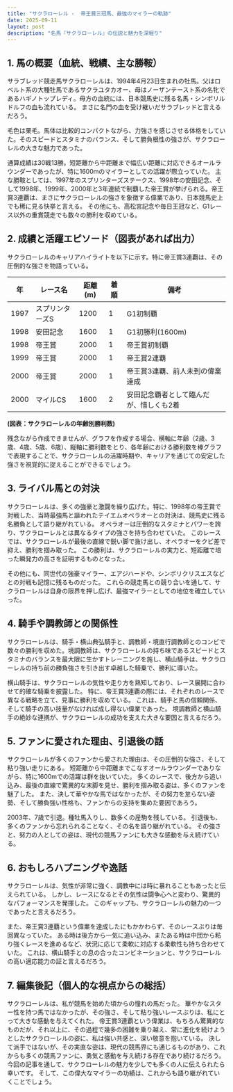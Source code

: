 ```yaml
---
title: "サクラローレル -  帝王賞三冠馬、最強のマイラーの軌跡"
date: 2025-09-11
layout: post
description: "名馬『サクラローレル』の伝説と魅力を深堀り"
---
```


## 1. 馬の概要（血統、戦績、主な勝鞍）

サラブレッド競走馬サクラローレルは、1994年4月23日生まれの牡馬。父はロベルト系の大種牡馬であるサクラユタカオー、母はノーザンテースト系の名牝であるハギノトップレディ。母方の血統には、日本競馬史に残る名馬・シンボリルドルフの血も流れている。  まさに名門の血を受け継いだサラブレッドと言えるだろう。

毛色は栗毛。馬体は比較的コンパクトながら、力強さを感じさせる体格をしていた。そのスピードとスタミナのバランス、そして勝負根性の強さが、サクラローレルの大きな魅力であった。

通算成績は30戦13勝。短距離から中距離まで幅広い距離に対応できるオールラウンダーであったが、特に1600mのマイラーとしての活躍が際立っていた。  主な勝鞍としては、1997年のスプリンターズステークス、1998年の安田記念、そして1998年、1999年、2000年と3年連続で制覇した帝王賞が挙げられる。帝王賞3連覇は、まさにサクラローレルの強さを象徴する偉業であり、日本競馬史上でも稀に見る快挙と言える。  その他にも、高松宮記念や毎日王冠など、G1レース以外の重賞競走でも数々の勝利を収めている。


## 2. 成績と活躍エピソード（図表があれば出力）

サクラローレルのキャリアハイライトを以下に示す。特に帝王賞3連覇は、その圧倒的な強さを物語っている。

| 年 | レース名          | 距離(m) | 着順 | 備考                                     |
|---|-----------------|---------|------|------------------------------------------|
| 1997 | スプリンターズS    | 1200    | 1    | G1初制覇                               |
| 1998 | 安田記念          | 1600    | 1    | G1初勝利(1600m)                          |
| 1998 | 帝王賞            | 2000    | 1    | 帝王賞初制覇                               |
| 1999 | 帝王賞            | 2000    | 1    | 帝王賞2連覇                               |
| 2000 | 帝王賞            | 2000    | 1    | 帝王賞3連覇、前人未到の偉業達成            |
| 2000 | マイルCS           | 1600    | 2    | 安田記念覇者として臨んだが、惜しくも2着     |


**(図表：サクラローレルの年齢別勝利数)**

残念ながら作成できませんが、グラフを作成する場合、横軸に年齢（2歳、3歳、4歳、5歳、6歳）、縦軸に勝利数をとり、各年齢における勝利数を棒グラフで表現することで、サクラローレルの活躍時期や、キャリアを通じての安定した強さを視覚的に捉えることができるでしょう。


## 3. ライバル馬との対決

サクラローレルは、多くの強豪と激闘を繰り広げた。特に、1998年の帝王賞で対戦した、当時最強馬と謳われたテイエムオペラオーとの対決は、競馬史に残る名勝負として語り継がれている。  オペラオーは圧倒的なスタミナとパワーを誇り、サクラローレルとは異なるタイプの強さを持ち合わせていた。  このレースでは、サクラローレルが最後の直線で鋭い脚で抜け出し、オペラオーをクビ差で抑え、勝利を掴み取った。  この勝利は、サクラローレルの実力と、短距離で培った瞬発力の高さを証明するものとなった。

その他にも、同世代の強豪マイラー、エアジハードや、シンボリクリスエスなどとの対戦も記憶に残るものだった。  これらの競走馬との競り合いを通して、サクラローレルは自身の限界を押し広げ、最強マイラーとしての地位を確立していった。


## 4. 騎手や調教師との関係性

サクラローレルは、騎手・横山典弘騎手と、調教師・境直行調教師とのコンビで数々の勝利を収めた。境調教師は、サクラローレルの持ち味であるスピードとスタミナのバランスを最大限に生かすトレーニングを施し、横山騎手は、サクラローレルの持ち前の勝負強さを引き出す卓越した騎乗で、勝利に導いた。

横山騎手は、サクラローレルの気性や走り方を熟知しており、レース展開に合わせて的確な騎乗を披露した。  特に、帝王賞3連覇の際には、それぞれのレースで異なる戦略を立て、見事に勝利を収めている。  これは、騎手と馬の信頼関係、そして騎手の高い技量がなければ成し得ない偉業であった。  境調教師と横山騎手の絶妙な連携が、サクラローレルの成功を支えた大きな要因と言えるだろう。


## 5. ファンに愛された理由、引退後の話

サクラローレルが多くのファンから愛された理由は、その圧倒的な強さ、そして粘り強い走りにある。  短距離から中距離までこなすオールラウンダーでありながら、特に1600mでの活躍は群を抜いていた。  多くのレースで、後方から追い込み、最後の直線で驚異的な末脚を見せ、勝利を掴み取る姿は、多くのファンを魅了した。  また、決して華やかな馬ではなかったが、その努力を怠らない姿勢、そして勝負強い性格も、ファンからの支持を集めた要因であろう。

2003年、7歳で引退。種牡馬入りし、数多くの産駒を残している。  引退後も、多くのファンから忘れられることなく、その名を語り継がれている。  その強さと、努力の人としての姿は、現代の競馬ファンにも大きな感動を与え続けている。


## 6. おもしろハプニングや逸話

サクラローレルは、気性が非常に強く、調教中には時に暴れることもあったと伝えられている。  しかし、レースになるとその気性は闘争心へと変わり、驚異的なパフォーマンスを発揮した。  このギャップも、サクラローレルの魅力の一つであったと言えるだろう。

また、帝王賞3連覇という偉業を達成したにもかかわらず、そのレースぶりは毎回異なっていた。  ある時は後方から一気に追い込み、またある時は中団から粘り強くレースを進めるなど、状況に応じて柔軟に対応する柔軟性も持ち合わせていた。  これは、横山騎手との息の合ったコンビネーションと、サクラローレルの高い適応能力の証と言えるだろう。


## 7. 編集後記（個人的な視点からの総括）

サクラローレルは、私が競馬を始めた頃からの憧れの馬だった。  華やかなスター性を持つ馬ではなかったが、その強さ、そして粘り強いレースぶりは、私にとって大きな感動を与えてくれた。  帝王賞3連覇という偉業は、もちろん驚異的なものだが、それ以上に、その過程で幾多の困難を乗り越え、常に進化を続けようとしたサクラローレルの姿に、私は強い共感と、深い敬意を抱いている。  決して派手ではないが、その実直な姿は、現代の競馬界にも通じるものがあり、これからも多くの競馬ファンに、勇気と感動を与え続ける存在であり続けるだろう。  今回の記事を通して、サクラローレルの魅力を少しでも多くの人に伝えられたら幸いです。  そして、この偉大なマイラーの功績は、これからも語り継がれていくことでしょう。
